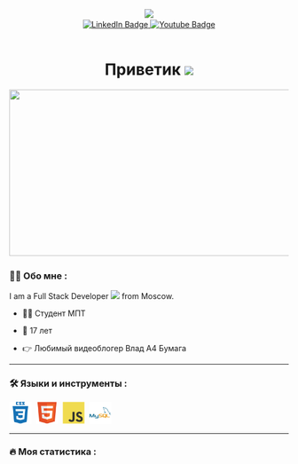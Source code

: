 <div id="header" align="center">
<img src="https://media.giphy.com/media/ukMiDlCmdv2og/giphy.gif" width="100"/>
</div>
<div id="badges" align="center">
<a href="https://t.me/s/A4omg">
<img src="https://img.shields.io/badge/TELEGRAM-gray?style=for-the-badge&logo=Telegram&logoColor=white" alt="LinkedIn Badge"/>
</a>
<a href="https://www.youtube.com/c/A4a4a4a4">
<img src="https://img.shields.io/badge/YouTube-gray?style=for-the-badge&logo=youtube&logoColor=red" alt="Youtube Badge"/>
</a>
<div id="viewprof" align="center">
<img src="https://komarev.com/ghpvc/?username=Uwentian&style=flat-square&color=blue" alt=""/>
</div>
<div id="heythere" align="center">
<h1>
Приветик
<img src="https://media.giphy.com/media/dYx3YFq2OiVLIssQH9/giphy.gif" width="30px"/>
</h1>
</div>
</div>
<div align="center">
<img src="https://media.giphy.com/media/vzO0Vc8b2VBLi/giphy.gif" width="600" height="300"/>
</div>

### :man_technologist: Обо мне :
I am a Full Stack Developer <img src="https://media.giphy.com/media/RJVw6tIfb2dIwTHFb0/giphy.gif" width="40"> from Moscow.

- :student: Студент МПТ

- :child: 17 лет

- :point_right: Любимый видеоблогер Влад А4 Бумага

---
### :hammer_and_wrench: Языки и инструменты :
<div>
<img src="https://github.com/devicons/devicon/blob/master/icons/css3/css3-plain-wordmark.svg" title="CSS3" alt="CSS" width="40" height="40"/>&nbsp;
<img src="https://github.com/devicons/devicon/blob/master/icons/html5/html5-original.svg" title="HTML5" alt="HTML" width="40" height="40"/>&nbsp;
<img src="https://github.com/devicons/devicon/blob/master/icons/javascript/javascript-original.svg" title="JavaScript" alt="JavaScript" width="40" height="40"/>&nbsp;
<img src="https://github.com/devicons/devicon/blob/master/icons/mysql/mysql-original-wordmark.svg" title="MySQL" alt="MySQL" width="40" height="40"/>&nbsp;
</div>

---
### :fire: Моя статистика :
